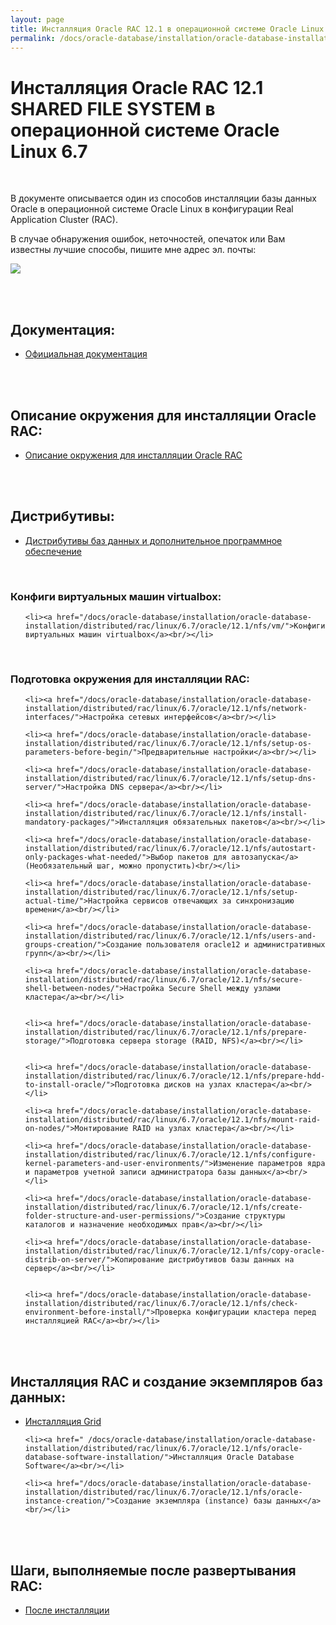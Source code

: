 ```yaml
---
layout: page
title: Инсталляция Oracle RAC 12.1 в операционной системе Oracle Linux 6.7 (SHARED FILE SYSTEM)
permalink: /docs/oracle-database/installation/oracle-database-installation/distributed/rac/linux/6.7/oracle/12.1/nfs/
---
```


# Инсталляция Oracle RAC 12.1 SHARED FILE SYSTEM  в операционной системе Oracle Linux 6.7


<br/>

В документе описывается один из способов инсталляции базы данных Oracle в операционной системе Oracle Linux в конфигурации Real Application Cluster (RAC).


В случае обнаружения ошибок, неточностей, опечаток или Вам известны лучшие способы, пишите мне адрес эл. почты:


<div>
	<img src="http://img.fotografii.org/a3333333mail.gif" border="0">
</div>

<br/><br/>



## Документация:

<ul>
	<li><a href="/docs/oracle-database/installation/oracle-database-installation/distributed/rac/linux/6.7/oracle/12.1/nfs/docs/">Официальная документация</a><br/></li>
</ul>


<br/><br/>


## Описание окружения для инсталляции Oracle RAC:

<ul>
	<li><a href="/docs/oracle-database/installation/oracle-database-installation/distributed/rac/linux/6.7/oracle/12.1/nfs/environment-description/">Описание окружения для инсталляции Oracle RAC</a><br/></li>
</ul>



<br/><br/>
<h2>Дистрибутивы:</h2>


<ul>
	<li><a href="/docs/oracle-database/installation/oracle-database-installation/distributed/rac/linux/6.7/oracle/12.1/nfs/distrib/">Дистрибутивы баз данных и дополнительное программное обеспечение</a><br/></li>
</ul>

<br/>

### Конфиги виртуальных машин virtualbox:


<ul>

	<li><a href="/docs/oracle-database/installation/oracle-database-installation/distributed/rac/linux/6.7/oracle/12.1/nfs/vm/">Конфиги виртуальных машин virtualbox</a><br/></li>

</ul>



<br/>

### Подготовка окружения для инсталляции RAC:


<ul>

	<li><a href="/docs/oracle-database/installation/oracle-database-installation/distributed/rac/linux/6.7/oracle/12.1/nfs/network-interfaces/">Настройка сетевых интерфейсов</a><br/></li>

	<li><a href="/docs/oracle-database/installation/oracle-database-installation/distributed/rac/linux/6.7/oracle/12.1/nfs/setup-os-parameters-before-begin/">Предварительные настройки</a><br/></li>

	<li><a href="/docs/oracle-database/installation/oracle-database-installation/distributed/rac/linux/6.7/oracle/12.1/nfs/setup-dns-server/">Настройка DNS сервера</a><br/></li>

	<li><a href="/docs/oracle-database/installation/oracle-database-installation/distributed/rac/linux/6.7/oracle/12.1/nfs/install-mandatory-packages/">Инсталляция обязательных пакетов</a><br/></li>

	<li><a href="/docs/oracle-database/installation/oracle-database-installation/distributed/rac/linux/6.7/oracle/12.1/nfs/autostart-only-packages-what-needed/">Выбор пакетов для автозапуска</a> (Необязательный шаг, можно пропустить)<br/></li>

	<li><a href="/docs/oracle-database/installation/oracle-database-installation/distributed/rac/linux/6.7/oracle/12.1/nfs/setup-actual-time/">Настройка сервисов отвечающих за синхронизацию времени</a><br/></li>

	<li><a href="/docs/oracle-database/installation/oracle-database-installation/distributed/rac/linux/6.7/oracle/12.1/nfs/users-and-groups-creation/">Создание пользователя oracle12 и административных групп</a><br/></li>

	<li><a href="/docs/oracle-database/installation/oracle-database-installation/distributed/rac/linux/6.7/oracle/12.1/nfs/secure-shell-between-nodes/">Настройка Secure Shell между узлами кластера</a><br/></li>


	<li><a href="/docs/oracle-database/installation/oracle-database-installation/distributed/rac/linux/6.7/oracle/12.1/nfs/prepare-storage/">Подготовка сервера storage (RAID, NFS)</a><br/></li>


	<li><a href="/docs/oracle-database/installation/oracle-database-installation/distributed/rac/linux/6.7/oracle/12.1/nfs/prepare-hdd-to-install-oracle/">Подготовка дисков на узлах кластера</a><br/></li>

	<li><a href="/docs/oracle-database/installation/oracle-database-installation/distributed/rac/linux/6.7/oracle/12.1/nfs/mount-raid-on-nodes/">Монтирование RAID на узлах кластера</a><br/></li>

	<li><a href="/docs/oracle-database/installation/oracle-database-installation/distributed/rac/linux/6.7/oracle/12.1/nfs/configure-kernel-parameters-and-user-environments/">Изменение параметров ядра и параметров учетной записи администратора базы данных</a><br/></li>

	<li><a href="/docs/oracle-database/installation/oracle-database-installation/distributed/rac/linux/6.7/oracle/12.1/nfs/create-folder-structure-and-user-permissions/">Создание структуры каталогов и назначение необходимых прав</a><br/></li>

	<li><a href="/docs/oracle-database/installation/oracle-database-installation/distributed/rac/linux/6.7/oracle/12.1/nfs/copy-oracle-distrib-on-server/">Копирование дистрибутивов базы данных на сервер</a><br/></li>


	<li><a href="/docs/oracle-database/installation/oracle-database-installation/distributed/rac/linux/6.7/oracle/12.1/nfs/check-environment-before-install/">Проверка конфигурации кластера перед инсталляцией RAC</a><br/></li>


</ul>

<br/><br/>

## Инсталляция RAC и создание экземпляров баз данных:


<ul>
	<li><a href="/docs/oracle-database/installation/oracle-database-installation/distributed/rac/linux/6.7/oracle/12.1/nfs/grid-installation/">Инсталляция Grid</a><br/></li>

	<li><a href=" /docs/oracle-database/installation/oracle-database-installation/distributed/rac/linux/6.7/oracle/12.1/nfs/oracle-database-software-installation/">Инсталляция Oracle Database Software</a><br/></li>

	<li><a href="/docs/oracle-database/installation/oracle-database-installation/distributed/rac/linux/6.7/oracle/12.1/nfs/oracle-instance-creation/">Создание экземпляра (instance) базы данных</a><br/></li>

</ul>


<br/><br/>

## Шаги, выполняемые после развертывания RAC:


<ul>
	<li><a href="/docs/oracle-database/installation/oracle-database-installation/distributed/rac/linux/6.7/oracle/12.1/nfs/post-installation-tasks/">После инсталляции</a><br/></li>
</ul>
